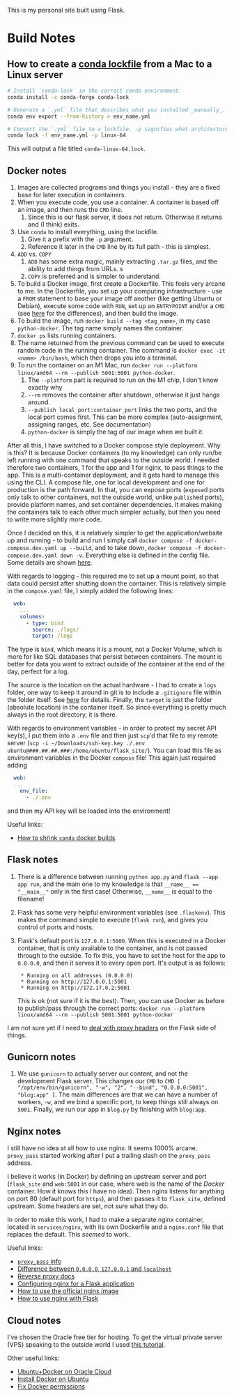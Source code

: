 This is my personal site built using Flask.

# Build Notes

## How to create a [conda lockfile](https://github.com/conda-incubator/conda-lock) from a Mac to a Linux server

```sh
# Install `conda-lock` in the correct conda environment.
conda install -c conda-forge conda-lock

# Generate a `.yml` file that describes what you installed _manually_.
conda env export --from-history > env_name.yml

# Convert the `.yml` file to a lockfile. -p signifies what architecture you're targeting
conda lock -f env_name.yml -p linux-64
```

This will output a file titled `conda-linux-64.lock`.

## Docker notes

1. Images are collected programs and things you install - they are a fixed base
   for later execution in containers.
2. When you execute code, you use a container. A container is based off an
   image, and then runs the `CMD` line.
    1. Since this is our flask server, it does not return. Otherwise it returns
       and (I think) exits.
3. Use `conda` to install everything, using the lockfile.
    1. Give it a prefix with the `-p` argument.
    2. Reference it later in the `CMD` line by its full path - this is simplest.
4. `ADD` vs. `COPY`
    1. `ADD` has some extra magic, mainly extracting `.tar.gz` files, and the
       ability to add things from URLs. s
    2. `COPY` is preferred and is simpler to understand.
5. To build a Docker image, first create a Dockerfile. This feels very arcane to
   me. In the Dockerfile, you set up your computing infrastructure - use a
   `FROM` statement to base your image off another (like getting Ubuntu or
   Debian), execute some code with `RUN`, set up an `ENTRYPOINT` and/or a `CMD`
   (see
   [here](https://stackoverflow.com/questions/21553353/what-is-the-difference-between-cmd-and-entrypoint-in-a-dockerfile)
   for the differences), and then build the image.
6. To build the image, run `docker build --tag <tag_name>`, in my case
   `python-docker`. The tag name simply names the container.
7. `docker ps` lists running containers.
8. The name returned from the previous command can be used to execute random
   code in the running container. The command is
   `docker exec -it <name> /bin/bash`, which then drops you into a terminal.
9. To run the container on an M1 Mac, run
   `docker run --platform linux/amd64 --rm --publish 5001:5001 python-docker`.
    1. The `--platform` part is required to run on the M1 chip, I don't know
       exactly why
    2. `--rm` removes the container after shutdown, otherwise it just hangs
       around.
    3. `--publish local_port:container_port` links the two ports, and the local
       port comes first. This can be more complex (auto-assignment, assigning
       ranges, etc. See documentation)
    4. `python-docker` is simply the tag of our image when we built it.

After all this, I have switched to a Docker compose style deployment. Why is
this? It is because Docker containers (to my knowledge) can only run/be left
running with one command that speaks to the outside world. I needed therefore
two containers, 1 for the app and 1 for nginx, to pass things to the app. This
is a multi-container deployment, and it gets hard to manage this using the CLI.
A compose file, one for local development and one for production is the path
forward. In that, you can expose ports (`expose`d ports only talk to other
containers, not the outside world, unlike `publish`ed ports), provide platform
names, and set container dependencies. It makes making the containers talk to
each other much simpler actually, but then you need to write more slightly more
code.

Once I decided on this, it is relatively simpler to get the application/website
up and running - to build and run I simply call
`docker compose -f docker-compose.dev.yaml up --build`, and to take down,
`docker compose -f docker-compose.dev.yaml down -v`. Everything else is defined
in the config file. Some details are shown
[here](https://www.python4networkengineers.com/posts/python-intermediate/how_to_run_an_app_with_docker/).

With regards to logging - this required me to set up a mount point, so that data could persist after shutting down the container. This is relatively simple in the `compose.yaml` file, I simply added the following lines:

```yaml
  web:
    ...
    volumes:
      - type: bind
        source: ./logs/
        target: /logs
```

The type is `bind`, which means it is a mount, not a Docker Volume, which is more for like SQL databases that persist between containers. The mount is better for data you want to extract outside of the container at the end of the day, perfect for a log. 

The source is the location on the actual hardware - I had to create a `logs` folder, one way to keep it around in git is to include a `.gitignore` file within the folder itself. See [here](https://stackoverflow.com/questions/115983/how-do-i-add-an-empty-directory-to-a-git-repository) for details. Finally, the `target` is just the folder (absolute location) in the container itself. So since everything is pretty much always in the root directory, it is there. 

With regards to environment variables - in order to protect my secret API key(s), I put them into a `.env` file and then just `scp`'d that file to my remote server (`scp -i ~/Downloads/ssh-key.key ./.env ubuntu@###.##.##.###:/home/ubuntu/flask_site/`). You can load this file as environment variables in the Docker `compose` file! This again just required adding

```yaml
  web:
  ...
    env_file:
      - ./.env
```

and then my API key will be loaded into the environment!

Useful links:

-   [How to shrink `conda` docker builds](https://uwekorn.com/2021/03/01/deploying-conda-environments-in-docker-how-to-do-it-right.html)

## Flask notes

1. There is a difference between running `python app.py` and
   `flask --app app run`, and the main one to my knowledge is that
   `__name__ == "__main__"` only in the first case! Otherwise, `__name__` is
   equal to the filename!
2. Flask has some very helpful environment variables (see `.flaskenv`). This
   makes the command simple to execute (`flask run`), and gives you control of
   ports and hosts.
3. Flask's default port is `127.0.0.1:5000`. When this is executed in a Docker
   container, that is only available to the container, and is not passed through
   to the outside. To fix this, you have to set the host for the app to
   `0.0.0.0`, and then it serves it to every open port. It's output is as
   follows:

    ```
     * Running on all addresses (0.0.0.0)
     * Running on http://127.0.0.1:5001
     * Running on http://172.17.0.2:5001
    ```

    This is ok (not sure if it is the best). Then, you can use Docker as before
    to publish/pass through the correct ports:
    `docker run --platform linux/amd64 --rm --publish 5001:5001 python-docker`

I am not sure yet if I need to
[deal with proxy headers](https://flask.palletsprojects.com/en/2.2.x/deploying/proxy_fix/)
on the Flask side of things.

## Gunicorn notes

1. We use `gunicorn` to actually server our content, and not the development
   Flask server. This changes our `CMD` to
   `CMD [ "/opt/env/bin/gunicorn", "-w", "2", "--bind", "0.0.0.0:5001", "blog:app" ]`.
   The main differences are that we can have a number of workers, `-w`, and we
   bind a specific port, to keep things still always on `5001`. Finally, we run
   our app in `blog.py` by finishing with `blog:app`.

## Nginx notes

I still have no idea at all how to use nginx. It seems 1000% arcane.
`proxy_pass` started working after I put a trailing slash on the `proxy_pass`
address.

I believe it works (in Docker) by defining an upstream server and port
(`flask_site` and `web:5001` in our case, where web is the name of the _Docker_
container. How it knows this I have no idea). Then nginx listens for anything on
port 80 (default port for `https`), and then passes it to `flask_site`, defined
upstream. Some headers are set, not sure what they do.

In order to make this work, I had to make a separate nginx container, located in
`services/nginx`, with its own Dockerfile and a `nginx.conf` file that replaces
the default. This _seemed_ to work.

Useful links:

-   [`proxy_pass` info](https://dev.to/danielkun/nginx-everything-about-proxypass-2ona)
-   [Difference between `0.0.0.0`, `127.0.0.1` and `localhost`](https://stackoverflow.com/questions/20778771/what-is-the-difference-between-0-0-0-0-127-0-0-1-and-localhost)
-   [Reverse proxy docs](https://docs.nginx.com/nginx/admin-guide/web-server/reverse-proxy/)
-   [Configuring nginx for a Flask application](https://www.patricksoftwareblog.com/how-to-configure-nginx-for-a-flask-web-application/)
-   [How to use the official nginx image](https://www.docker.com/blog/how-to-use-the-official-nginx-docker-image/)
-   [How to use nginx with Flask](https://linuxhint.com/use-nginx-with-flask/)

## Cloud notes

I've chosen the Oracle free tier for hosting. To get the virtual private server
(VPS) speaking to the outside world I used
[this tutorial](https://docs.oracle.com/en-us/iaas/developer-tutorials/tutorials/apache-on-ubuntu/01oci-ubuntu-apache-summary.htm).

Other useful links:

-   [Ubuntu+Docker on Oracle Cloud](https://medium.com/oracledevs/run-always-free-docker-container-on-oracle-cloud-infrastructure-c88e36b65610)
-   [Install Docker on Ubuntu](https://docs.docker.com/engine/install/ubuntu/)
-   [Fix Docker permissions](https://www.digitalocean.com/community/questions/how-to-fix-docker-got-permission-denied-while-trying-to-connect-to-the-docker-daemon-socket)
